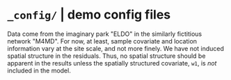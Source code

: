 # `_config/` | demo config files

Data come from the imaginary park "ELDO" in the similarly fictitious network "M4MD". For now, at least, sample covariate and location information vary at the site scale, and not more finely. We have not induced spatial structure in the residuals. Thus, no spatial structure should be apparent in the results unless the spatially structured covariate, `w1`, is _not_ included in the model.
